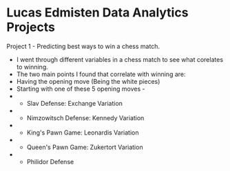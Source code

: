 # Lucas Edmisten Data Analytics Projects

Project 1 -
Predicting best ways to win a chess match.
* I went through different variables in a chess match to see what corelates to winning.
* The two main points I found that correlate with winning are:
* Having the opening move (Being the white pieces)
* Starting with one of these 5 opening moves - 
* - Slav Defense: Exchange Variation
* - Nimzowitsch Defense: Kennedy Variation
* - King's Pawn Game: Leonardis Variation
* - Queen's Pawn Game: Zukertort Variation
* - Philidor Defense


